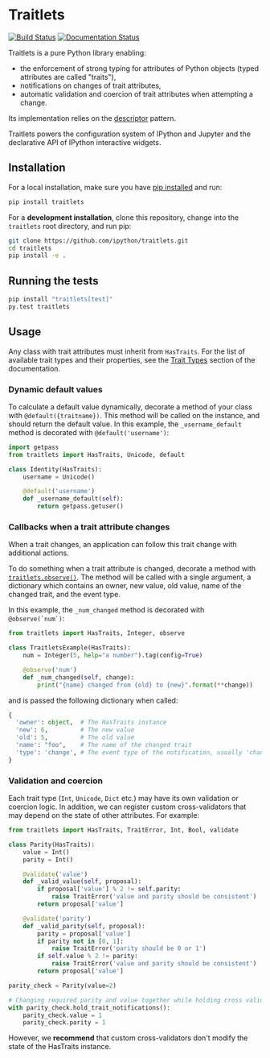 # Traitlets

[![Build Status](https://travis-ci.org/ipython/traitlets.svg?branch=master)](https://travis-ci.org/ipython/traitlets)
[![Documentation Status](https://readthedocs.org/projects/traitlets/badge/?version=latest)](http://traitlets.readthedocs.org/en/latest/?badge=latest)

Traitlets is a pure Python library enabling:

 - the enforcement of strong typing for attributes of Python objects
   (typed attributes are called "traits"),
 - notifications on changes of trait attributes,
 - automatic validation and coercion of trait attributes when attempting a
   change.

Its implementation relies on the [descriptor](https://docs.python.org/howto/descriptor.html)
pattern. 

Traitlets powers the configuration system of IPython and Jupyter
and the declarative API of IPython interactive widgets.

## Installation

For a local installation, make sure you have
[pip installed](https://pip.pypa.io/en/stable/installing/) and run:

```bash
pip install traitlets
```

For a **development installation**, clone this repository, change into the
`traitlets` root directory, and run pip:

```bash
git clone https://github.com/ipython/traitlets.git
cd traitlets
pip install -e .
```

## Running the tests

```bash
pip install "traitlets[test]"
py.test traitlets
```

## Usage

Any class with trait attributes must inherit from `HasTraits`.
For the list of available trait types and their properties, see the
[Trait Types](https://traitlets.readthedocs.io/en/latest/trait_types.html)
section of the documentation.

### Dynamic default values

To calculate a default value dynamically, decorate a method of your class with
`@default({traitname})`. This method will be called on the instance, and
should return the default value. In this example, the `_username_default`
method is decorated with `@default('username')`:

```Python
import getpass
from traitlets import HasTraits, Unicode, default

class Identity(HasTraits):
    username = Unicode()

    @default('username')
    def _username_default(self):
        return getpass.getuser()
```

### Callbacks when a trait attribute changes

When a trait changes, an application can follow this trait change with
additional actions. 

To do something when a trait attribute is changed, decorate a method with
[`traitlets.observe()`](https://traitlets.readthedocs.io/en/latest/api.html?highlight=observe#traitlets.observe). 
The method will be called with a single argument, a dictionary which contains
an owner, new value, old value, name of the changed trait, and the event type.

In this example, the `_num_changed` method is decorated with ``@observe(`num`)``:

```Python
from traitlets import HasTraits, Integer, observe

class TraitletsExample(HasTraits):
    num = Integer(5, help="a number").tag(config=True)

    @observe('num')
    def _num_changed(self, change):
        print("{name} changed from {old} to {new}".format(**change))
```

and is passed the following dictionary when called:

```Python
{
  'owner': object,  # The HasTraits instance
  'new': 6,         # The new value
  'old': 5,         # The old value
  'name': "foo",    # The name of the changed trait
  'type': 'change', # The event type of the notification, usually 'change'
}
```

### Validation and coercion

Each trait type (`Int`, `Unicode`, `Dict` etc.) may have its own validation or
coercion logic. In addition, we can register custom cross-validators
that may depend on the state of other attributes. For example:

```Python
from traitlets import HasTraits, TraitError, Int, Bool, validate

class Parity(HasTraits):
    value = Int()
    parity = Int()

    @validate('value')
    def _valid_value(self, proposal):
        if proposal['value'] % 2 != self.parity:
            raise TraitError('value and parity should be consistent')
        return proposal['value']

    @validate('parity')
    def _valid_parity(self, proposal):
        parity = proposal['value']
        if parity not in [0, 1]:
            raise TraitError('parity should be 0 or 1')
        if self.value % 2 != parity:
            raise TraitError('value and parity should be consistent')
        return proposal['value']

parity_check = Parity(value=2)

# Changing required parity and value together while holding cross validation
with parity_check.hold_trait_notifications():
    parity_check.value = 1
    parity_check.parity = 1
```

However, we **recommend** that custom cross-validators don't modify the state
of the HasTraits instance.

